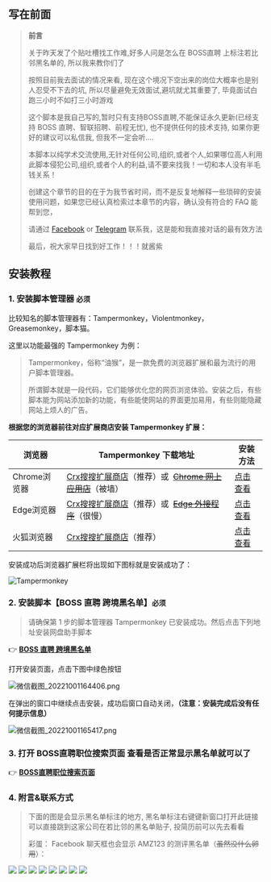 ## **写在前面**

> **前言**
>
> 关于昨天发了个贴吐槽找工作难,好多人问是怎么在 BOSS直聘 上标注若比邻黑名单的, 所以我来教你们了
>
> 按照目前我去面试的情况来看, 现在这个境况下空出来的岗位大概率也是别人忍受不下去的坑, 所以尽量避免无效面试,避坑就尤其重要了, 毕竟面试白跑三小时不如打三小时游戏
>
> 这个脚本是我自己写的,暂时只有支持BOSS直聘,不能保证永久更新(已经支持 BOSS 直聘、智联招聘、前程无忧), 也不提供任何的技术支持, 如果你更好的建议可以私信我, 但我不一定会听....
>
> 本脚本以纯学术交流使用,无针对任何公司,组织,或者个人,如果哪位高人利用此脚本侵犯公司,组织,或者个人的利益,请不要来找我！一切和本人没有半毛钱关系！
>
> 创建这个章节的目的在于为我节省时间，而不是反复地解释一些琐碎的安装使用问题，如果您已经认真检索过本章节的内容，确认没有符合的 FAQ 能帮到您，
>
> 请通过 [Facebook](https://www.facebook.com/MaiXiaoMeng)  or  [Telegram](https://t.me/MaiXiaoMeng) 联系我，这是能和我直接对话的最有效方法
>
> 最后，祝大家早日找到好工作！！！就酱紫

## 安装教程

### 1. 安装脚本管理器 **`必须`**

比较知名的脚本管理器有：Tampermonkey，Violentmonkey，Greasemonkey，脚本猫。

这里以功能最强的 Tampermonkey 为例：

> Tampermonkey，俗称“油猴”，是一款免费的浏览器扩展和最为流行的用户脚本管理器。
>
> 所谓脚本就是一段代码，它们能够优化您的网页浏览体验。安装之后，有些脚本能为网站添加新的功能，有些能使网站的界面更加易用，有些则能隐藏网站上烦人的广告。

**根据您的浏览器前往对应扩展商店安装  Tampermonkey 扩展：**

| 浏览器       | Tampermonkey 下载地址                                                                                                                                                                                                         | 安装方法                                                                                                          |
| ------------ | ----------------------------------------------------------------------------------------------------------------------------------------------------------------------------------------------------------------------------- | ----------------------------------------------------------------------------------------------------------------- |
| Chrome浏览器 | [Crx搜搜扩展商店](https://www.crxsoso.com/webstore/detail/dhdgffkkebhmkfjojejmpbldmpobfkfo)（推荐）或  ~~[Chrome 网上应用店](https://chrome.google.com/webstore/detail/tampermonkey/dhdgffkkebhmkfjojejmpbldmpobfkfo)~~（被墙）  | [点击查看](https://www.baiduyun.wiki/zh-cn/crx.html?spm=1664612349106#chrome%E6%B5%8F%E8%A7%88%E5%99%A8)             |
| Edge浏览器   | [Crx搜搜扩展商店](https://www.crxsoso.com/addon/detail/iikmkjmpaadaobahmlepeloendndfphd)（推荐）或  ~~[Edge 外接程序](https://microsoftedge.microsoft.com/addons/detail/tampermonkey/iikmkjmpaadaobahmlepeloendndfphd)~~（很慢） | [点击查看](https://www.baiduyun.wiki/zh-cn/crx.html?spm=1664612349106#edge%E6%B5%8F%E8%A7%88%E5%99%A8)               |
| 火狐浏览器   | [Crx搜搜扩展商店](https://www.crxsoso.com/firefox/detail/tampermonkey)（推荐）                                                                                                                                                   | [点击查看](https://www.baiduyun.wiki/zh-cn/crx.html?spm=1664612349106#%E7%81%AB%E7%8B%90%E6%B5%8F%E8%A7%88%E5%99%A8) |

安装成功后浏览器扩展栏将出现如下图标就是安装成功了：

![Tampermonkey](https://vkceyugu.cdn.bspapp.com/VKCEYUGU-0d8c17ea-3b18-45d5-bf2f-64e5c812dfc9/16b28aa3-ac95-4085-a563-8447399b566c.png)

### 2. 安装脚本【BOSS 直聘 跨境黑名单】**`必须`**

> 请确保第 1 步的脚本管理器 Tampermonkey 已安装成功。然后点击下列地址安装网盘助手脚本

👉 **[BOSS 直聘 跨境黑名单](https://greasyfork.org/zh-CN/scripts/448162)**

打开安装页面，点击下图中绿色按钮

![微信截图_20221001164406.png](https://tva1.sinaimg.cn/large/006UJlBGgy1h6pvu3kf6qj30r50ditf4.jpg)

在弹出的窗口中继续点击安装，成功后窗口自动关闭，**（注意：安装完成后没有任何提示信息）**

![微信截图_20221001165417.png](https://tva1.sinaimg.cn/large/006UJlBGgy1h6pw1t9vj6j30q90d97ah.jpg)

### 3. 打开 BOSS直聘职位搜索页面 查看是否正常显示黑名单就可以了

👉 **[BOSS直聘职位搜索页面](https://www.zhipin.com/web/geek/job?query=%E8%B7%A8%E5%A2%83%E7%94%B5%E5%95%86%E8%BF%90%E8%90%A5)**

### 4. 附言&联系方式

> 下面的图是会显示黑名单标注的地方, 黑名单标注右键键新窗口打开此链接可以直接跳到这家公司在若比邻的黑名单贴子, 投简历前可以先去看看
>
> 彩蛋： Facebook 聊天框也会显示 AMZ123 的测评黑名单（~~虽然没什么卵用~~）：

![](https://s3.bmp.ovh/imgs/2022/07/20/1aa262064ede048a.png)
![](https://s3.bmp.ovh/imgs/2022/07/20/a8685344af0d6be8.png)
![](https://s3.bmp.ovh/imgs/2022/07/20/b9bf85a3c82dd131.png)
![](https://s3.bmp.ovh/imgs/2022/07/25/b3fa9970fe35767b.png)
![](https://s3.bmp.ovh/imgs/2022/07/23/692476068165aaa4.png)
![](https://s3.bmp.ovh/imgs/2022/07/23/16f06b56747322ed.png)
![](https://s3.bmp.ovh/imgs/2022/07/23/921139007d518388.png)
![](https://s3.bmp.ovh/imgs/2022/07/23/b0edf6a02d5ac7e7.png)
